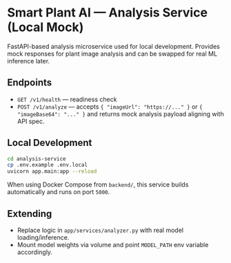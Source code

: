 # Smart Plant AI — Analysis Service (Local Mock)

FastAPI-based analysis microservice used for local development. Provides mock responses for plant image analysis and can be swapped for real ML inference later.

## Endpoints
- `GET /v1/health` — readiness check
- `POST /v1/analyze` — accepts `{ "imageUrl": "https://..." }` or `{ "imageBase64": "..." }` and returns mock analysis payload aligning with API spec.

## Local Development
```bash
cd analysis-service
cp .env.example .env.local
uvicorn app.main:app --reload
```

When using Docker Compose from `backend/`, this service builds automatically and runs on port `5000`.

## Extending
- Replace logic in `app/services/analyzer.py` with real model loading/inference.
- Mount model weights via volume and point `MODEL_PATH` env variable accordingly.
